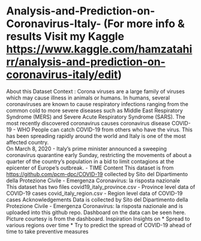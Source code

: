 # Analysis-and-Prediction-on-Coronavirus-Italy-   (For more info & results Visit my Kaggle https://www.kaggle.com/hamzatahirr/analysis-and-prediction-on-coronavirus-italy/edit)
About this Dataset 
Context : Corona viruses are a large family of viruses which may cause illness in animals or humans. In humans, several coronaviruses are known to cause respiratory infections ranging from the common cold to more severe diseases such as Middle East Respiratory Syndrome (MERS) and Severe Acute Respiratory Syndrome (SARS). The most recently discovered coronavirus causes coronavirus disease COVID-19 - WHO  People can catch COVID-19 from others who have the virus. This has been spreading rapidly around the world and Italy is one of the most affected country.  
On March 8, 2020 - Italy’s prime minister announced a sweeping coronavirus quarantine early Sunday, restricting the movements of about a quarter of the country’s population in a bid to limit contagions at the epicenter of Europe’s outbreak. - TIME  Content This dataset is from https://github.com/pcm-dpc/COVID-19 collected by Sito del Dipartimento della Protezione Civile - Emergenza Coronavirus: la risposta nazionale  
This dataset has two files  covid19_italy_province.csv - Province level data of COVID-19 cases covid_italy_region.csv - Region level data of COVID-19 cases Acknowledgements Data is collected by Sito del Dipartimento della Protezione Civile - Emergenza Coronavirus: la risposta nazionale and is uploaded into this github repo.  Dashboard on the data can be seen here. Picture courtesy is from the dashboard.  Inspiration Insights on * Spread to various regions over time * Try to predict the spread of COVID-19 ahead of time to take preventive measures
